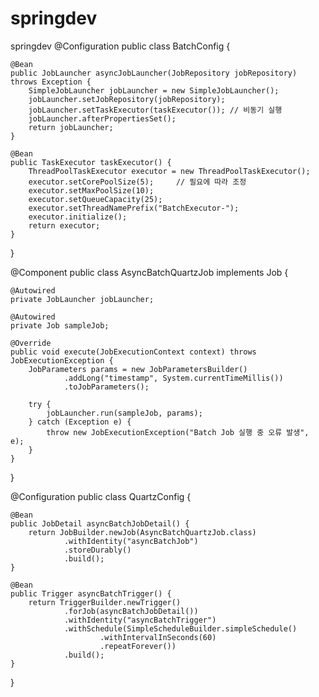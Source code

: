 # springdev
springdev
@Configuration
public class BatchConfig {

    @Bean
    public JobLauncher asyncJobLauncher(JobRepository jobRepository) throws Exception {
        SimpleJobLauncher jobLauncher = new SimpleJobLauncher();
        jobLauncher.setJobRepository(jobRepository);
        jobLauncher.setTaskExecutor(taskExecutor()); // 비동기 실행
        jobLauncher.afterPropertiesSet();
        return jobLauncher;
    }

    @Bean
    public TaskExecutor taskExecutor() {
        ThreadPoolTaskExecutor executor = new ThreadPoolTaskExecutor();
        executor.setCorePoolSize(5);     // 필요에 따라 조정
        executor.setMaxPoolSize(10);
        executor.setQueueCapacity(25);
        executor.setThreadNamePrefix("BatchExecutor-");
        executor.initialize();
        return executor;
    }
}

@Component
public class AsyncBatchQuartzJob implements Job {

    @Autowired
    private JobLauncher jobLauncher;

    @Autowired
    private Job sampleJob;

    @Override
    public void execute(JobExecutionContext context) throws JobExecutionException {
        JobParameters params = new JobParametersBuilder()
                .addLong("timestamp", System.currentTimeMillis())
                .toJobParameters();

        try {
            jobLauncher.run(sampleJob, params);
        } catch (Exception e) {
            throw new JobExecutionException("Batch Job 실행 중 오류 발생", e);
        }
    }
}

@Configuration
public class QuartzConfig {

    @Bean
    public JobDetail asyncBatchJobDetail() {
        return JobBuilder.newJob(AsyncBatchQuartzJob.class)
                .withIdentity("asyncBatchJob")
                .storeDurably()
                .build();
    }

    @Bean
    public Trigger asyncBatchTrigger() {
        return TriggerBuilder.newTrigger()
                .forJob(asyncBatchJobDetail())
                .withIdentity("asyncBatchTrigger")
                .withSchedule(SimpleScheduleBuilder.simpleSchedule()
                        .withIntervalInSeconds(60)
                        .repeatForever())
                .build();
    }
}
